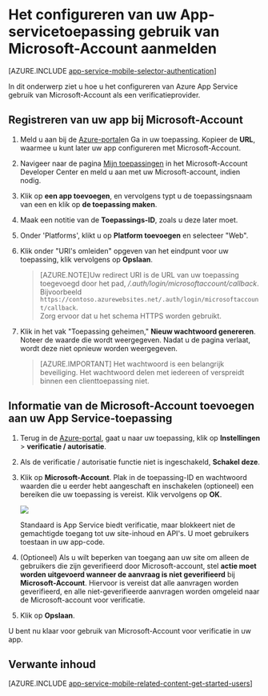 <properties
    pageTitle="Hoe u de verificatie van Microsoft-Account voor uw App Services-toepassing configureren"
    description="Informatie over het Microsoft-Account verificatie configureren voor uw App Services-toepassing."
    authors="mattchenderson"
    services="app-service"
    documentationCenter=""
    manager="erikre"
    editor=""/>

<tags
    ms.service="app-service"
    ms.workload="mobile"
    ms.tgt_pltfrm="na"
    ms.devlang="multiple"
    ms.topic="article"
    ms.date="10/01/2016"
    ms.author="mahender"/>

# <a name="how-to-configure-your-app-service-application-to-use-microsoft-account-login"></a>Het configureren van uw App-servicetoepassing gebruik van Microsoft-Account aanmelden

[AZURE.INCLUDE [app-service-mobile-selector-authentication](../../includes/app-service-mobile-selector-authentication.md)]

In dit onderwerp ziet u hoe u het configureren van Azure App Service gebruik van Microsoft-Account als een verificatieprovider. 

## <a name="register-microsoft-account"> </a>Registreren van uw app bij Microsoft-Account

1. Meld u aan bij de [Azure-portal]en Ga in uw toepassing. Kopieer de **URL**, waarmee u kunt later uw app configureren met Microsoft-Account.

2. Navigeer naar de pagina [Mijn toepassingen] in het Microsoft-Account Developer Center en meld u aan met uw Microsoft-account, indien nodig.

3. Klik op **een app toevoegen**, en vervolgens typt u de toepassingsnaam van een en klik op **de toepassing maken**.

4. Maak een notitie van de **Toepassings-ID**, zoals u deze later moet. 

5. Onder 'Platforms', klikt u op **Platform toevoegen** en selecteer "Web".

6. Klik onder "URI's omleiden" opgeven van het eindpunt voor uw toepassing, klik vervolgens op **Opslaan**. 
 
    >[AZURE.NOTE]Uw redirect URI is de URL van uw toepassing toegevoegd door het pad, _/.auth/login/microsoftaccount/callback_. Bijvoorbeeld `https://contoso.azurewebsites.net/.auth/login/microsoftaccount/callback`.   
    >Zorg ervoor dat u het schema HTTPS worden gebruikt.

7. Klik in het vak "Toepassing geheimen," **Nieuw wachtwoord genereren**. Noteer de waarde die wordt weergegeven. Nadat u de pagina verlaat, wordt deze niet opnieuw worden weergegeven.


    > [AZURE.IMPORTANT] Het wachtwoord is een belangrijk beveiliging. Het wachtwoord delen met iedereen of verspreidt binnen een clienttoepassing niet.

## <a name="secrets"> </a>Informatie van de Microsoft-Account toevoegen aan uw App Service-toepassing

1. Terug in de [Azure-portal], gaat u naar uw toepassing, klik op **Instellingen** > **verificatie / autorisatie**.

2. Als de verificatie / autorisatie functie niet is ingeschakeld, **Schakel deze**.

3. Klik op **Microsoft-Account**. Plak in de toepassing-ID en wachtwoord waarden die u eerder hebt aangeschaft en inschakelen (optioneel) een bereiken die uw toepassing is vereist. Klik vervolgens op **OK**.

    ![][1]

    Standaard is App Service biedt verificatie, maar blokkeert niet de gemachtigde toegang tot uw site-inhoud en API's. U moet gebruikers toestaan in uw app-code.

4. (Optioneel) Als u wilt beperken van toegang aan uw site om alleen de gebruikers die zijn geverifieerd door Microsoft-account, stel **actie moet worden uitgevoerd wanneer de aanvraag is niet geverifieerd** bij **Microsoft-Account**. Hiervoor is vereist dat alle aanvragen worden geverifieerd, en alle niet-geverifieerde aanvragen worden omgeleid naar de Microsoft-account voor verificatie.

5. Klik op **Opslaan**.

U bent nu klaar voor gebruik van Microsoft-Account voor verificatie in uw app.

## <a name="related-content"> </a>Verwante inhoud

[AZURE.INCLUDE [app-service-mobile-related-content-get-started-users](../../includes/app-service-mobile-related-content-get-started-users.md)]


<!-- Images. -->

[0]: ./media/app-service-mobile-how-to-configure-microsoft-authentication/app-service-microsoftaccount-redirect.png
[1]: ./media/app-service-mobile-how-to-configure-microsoft-authentication/mobile-app-microsoftaccount-settings.png

<!-- URLs. -->

[Mijn toepassingen]: http://go.microsoft.com/fwlink/p/?LinkId=262039
[Azure-portal]: https://portal.azure.com/
